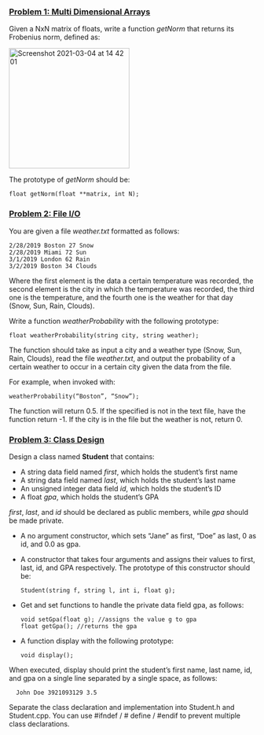 ### <ins>Problem 1: Multi Dimensional Arrays</ins>
Given a NxN matrix of floats, write a function *getNorm* that returns its Frobenius norm, defined as:

<img width="245" alt="Screenshot 2021-03-04 at 14 42 01" src="https://user-images.githubusercontent.com/60196280/110020611-ccd1cd00-7cf7-11eb-9de5-4ccfe0214fa4.png">

The prototype of *getNorm* should be:

    float getNorm(float **matrix, int N);

### <ins>Problem 2: File I/O</ins>
You are given a file *weather.txt* formatted as follows:

    2/28/2019 Boston 27 Snow 
    2/28/2019 Miami 72 Sun 
    3/1/2019 London 62 Rain 
    3/2/2019 Boston 34 Clouds
    
Where the first element is the data a certain temperature was recorded, the second element is the city in which the temperature was recorded, the third 
one is the temperature, and the fourth one is the weather for that day (Snow, Sun, Rain, Clouds). 

Write a function *weatherProbability* with the following prototype:

    float weatherProbability(string city, string weather);
    
The function should take as input a city and a weather type (Snow, Sun, Rain, Clouds), read the file *weather.txt*, and output the probability of a 
certain weather to occur in a certain city given the data from the file. 

For example, when invoked with:

    weatherProbability(“Boston”, “Snow”);
    
The function will return 0.5. If the specified is not in the text file, have the function return -1. If the city is in the file but the weather 
is not, return 0.

### <ins>Problem 3: Class Design</ins>
Design a class named **Student** that contains:
* A string data field named *first*, which holds the student’s first name
* A string data field named *last*, which holds the student’s last name
* An unsigned integer data field *id*, which holds the student’s ID
* A float *gpa*, which holds the student’s GPA

*first*, *last*, and *id* should be declared as public members, while *gpa* should be made private.

* A no argument constructor, which sets “Jane” as first, “Doe” as last, 0 as id, and 0.0 as gpa.
* A constructor that takes four arguments and assigns their values to first, last, id, and GPA respectively. The prototype of this constructor should be:

      Student(string f, string l, int i, float g);
      
* Get and set functions to handle the private data field gpa, as follows:

      void setGpa(float g); //assigns the value g to gpa
      float getGpa(); //returns the gpa
      
* A function display with the following prototype:

      void display();
      
When executed, display should print the student’s first name, last name, id, and gpa on a single line separated by a single space, as follows:

      John Doe 3921093129 3.5
      
Separate the class declaration and implementation into Student.h and Student.cpp. You can use #ifndef / # define / #endif to prevent multiple class 
declarations.

